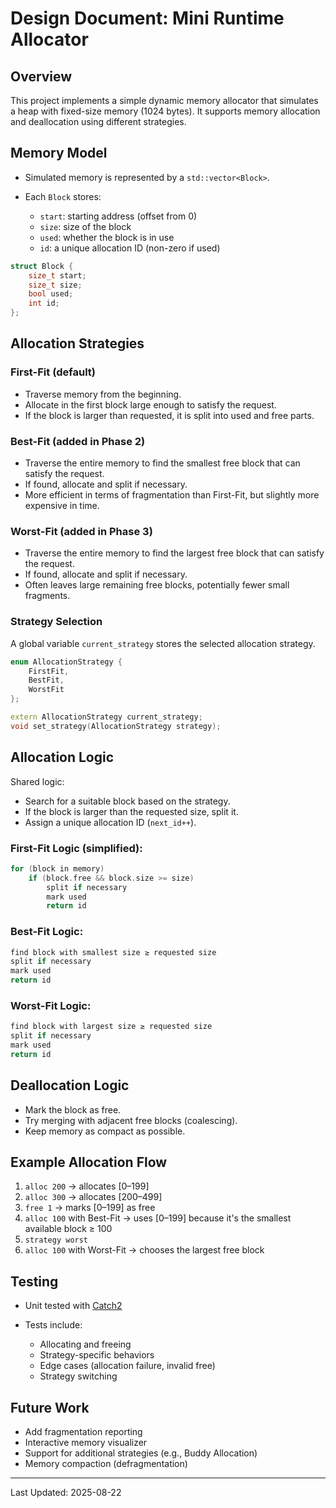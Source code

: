 # Design Document: Mini Runtime Allocator

## Overview

This project implements a simple dynamic memory allocator that simulates a heap with fixed-size memory (1024 bytes). It supports memory allocation and deallocation using different strategies.

## Memory Model

* Simulated memory is represented by a `std::vector<Block>`.
* Each `Block` stores:

  * `start`: starting address (offset from 0)
  * `size`: size of the block
  * `used`: whether the block is in use
  * `id`: a unique allocation ID (non-zero if used)

```cpp
struct Block {
    size_t start;
    size_t size;
    bool used;
    int id;
};
```

## Allocation Strategies

### First-Fit (default)

* Traverse memory from the beginning.
* Allocate in the first block large enough to satisfy the request.
* If the block is larger than requested, it is split into used and free parts.

### Best-Fit (added in Phase 2)

* Traverse the entire memory to find the smallest free block that can satisfy the request.
* If found, allocate and split if necessary.
* More efficient in terms of fragmentation than First-Fit, but slightly more expensive in time.

### Worst-Fit (added in Phase 3)

* Traverse the entire memory to find the largest free block that can satisfy the request.
* If found, allocate and split if necessary.
* Often leaves large remaining free blocks, potentially fewer small fragments.

### Strategy Selection

A global variable `current_strategy` stores the selected allocation strategy.

```cpp
enum AllocationStrategy {
    FirstFit,
    BestFit,
    WorstFit
};

extern AllocationStrategy current_strategy;
void set_strategy(AllocationStrategy strategy);
```

## Allocation Logic

Shared logic:

* Search for a suitable block based on the strategy.
* If the block is larger than the requested size, split it.
* Assign a unique allocation ID (`next_id++`).

### First-Fit Logic (simplified):

```cpp
for (block in memory)
    if (block.free && block.size >= size)
        split if necessary
        mark used
        return id
```

### Best-Fit Logic:

```cpp
find block with smallest size ≥ requested size
split if necessary
mark used
return id
```

### Worst-Fit Logic:

```cpp
find block with largest size ≥ requested size
split if necessary
mark used
return id
```

## Deallocation Logic

* Mark the block as free.
* Try merging with adjacent free blocks (coalescing).
* Keep memory as compact as possible.

## Example Allocation Flow

1. `alloc 200` → allocates \[0–199]
2. `alloc 300` → allocates \[200–499]
3. `free 1` → marks \[0–199] as free
4. `alloc 100` with Best-Fit → uses \[0–199] because it's the smallest available block ≥ 100
5. `strategy worst`
6. `alloc 100` with Worst-Fit → chooses the largest free block

## Testing

* Unit tested with [Catch2](https://github.com/catchorg/Catch2)
* Tests include:

  * Allocating and freeing
  * Strategy-specific behaviors
  * Edge cases (allocation failure, invalid free)
  * Strategy switching

## Future Work

* Add fragmentation reporting
* Interactive memory visualizer
* Support for additional strategies (e.g., Buddy Allocation)
* Memory compaction (defragmentation)

---

Last Updated: 2025-08-22
